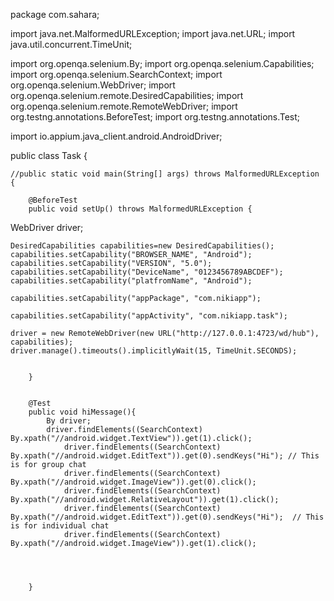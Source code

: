 package com.sahara;

import java.net.MalformedURLException;
import java.net.URL;
import java.util.concurrent.TimeUnit;

import org.openqa.selenium.By;
import org.openqa.selenium.Capabilities;
import org.openqa.selenium.SearchContext;
import org.openqa.selenium.WebDriver;
import org.openqa.selenium.remote.DesiredCapabilities;
import org.openqa.selenium.remote.RemoteWebDriver;
import org.testng.annotations.BeforeTest;
import org.testng.annotations.Test;

import io.appium.java_client.android.AndroidDriver;

public class Task {

	//public static void main(String[] args) throws MalformedURLException {
			
		@BeforeTest
		public void setUp() throws MalformedURLException {
WebDriver driver;

				
	DesiredCapabilities capabilities=new DesiredCapabilities();
	capabilities.setCapability("BROWSER_NAME", "Android");
    capabilities.setCapability("VERSION", "5.0");
    capabilities.setCapability("DeviceName", "0123456789ABCDEF");
    capabilities.setCapability("platfromName", "Android");
    
    capabilities.setCapability("appPackage", "com.nikiapp");
    
    capabilities.setCapability("appActivity", "com.nikiapp.task");
    
    driver = new RemoteWebDriver(new URL("http://127.0.0.1:4723/wd/hub"), capabilities);
    driver.manage().timeouts().implicitlyWait(15, TimeUnit.SECONDS);
   
    
		}
		

		@Test
		public void hiMessage(){
			By driver;
			driver.findElements((SearchContext) By.xpath("//android.widget.TextView")).get(1).click();
				driver.findElements((SearchContext) By.xpath("//android.widget.EditText")).get(0).sendKeys("Hi"); // This is for group chat
				driver.findElements((SearchContext) By.xpath("//android.widget.ImageView")).get(0).click();
				driver.findElements((SearchContext) By.xpath("//android.widget.RelativeLayout")).get(1).click();
				driver.findElements((SearchContext) By.xpath("//android.widget.EditText")).get(0).sendKeys("Hi");  // This is for individual chat
				driver.findElements((SearchContext) By.xpath("//android.widget.ImageView")).get(1).click();
				
				
				
				
		}
